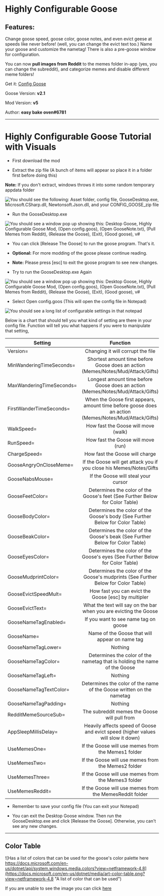 # Highly Configurable Goose

## Features:
Change goose speed, goose color, goose notes, and even evict geese at speeds like never before! (well, you can change the evict text too.) Name your goose and customize the nametag! There is also a pre-goose window for configuration.

You can now **pull images from Reddit** to the memes folder in-app (yes, you can change the subreddit), and categorize memes and disable different meme folders!

Get it: [Config Goose](https://drive.google.com/file/d/1pU2H4LUvjYlOZv6Nj4QNbyG3GR9h8SM4/view)

Goose Version: **v2.1**

Mod Version: **v5**

Author: **easy bake oven#6781**

---

# Highly Configurable Goose Tutorial with Visuals

* First download the mod

* Extract the zip file (A bunch of items will appear so place it in a folder first before doing this)

**Note:** If you don't extract, windows throws it into some random temporary appdata folder

![You should see the following: Asset folder, config file, GooseDesktop.exe, Microsoft.CSharp.dll, Newtonsoft.Json.dll, and your CONFIG_GOOSE_zip file](https://raw.githubusercontent.com/Tatohead/ResourceHub-Images/master/Highly%20Configurable%20Goose/part%201.png "You should see the following: Asset folder, config file, GooseDesktop.exe, Microsoft.CSharp.dll, Newtonsoft.Json.dll, and your CONFIG_GOOSE_zip file")

* Run the GooseDesktop.exe

![You should see a window pop up showing this: Desktop Goose, Highly Configurable Goose Mod, (Open config.goos), (Open GooseNote.txt), (Pull Memes from Reddit), (Release the Goose), (Exit), (Good goose), v#](https://raw.githubusercontent.com/Tatohead/ResourceHub-Images/master/Highly%20Configurable%20Goose/part%202.png "You should see a window pop up showing this: Desktop Goose, Highly Configurable Goose Mod, (Open config.goos), (Open GooseNote.txt), (Pull Memes from Reddit), (Release the Goose), (Exit), (Good goose), v#")

* You can click [Release The Goose] to run the goose program. That's it.

* **Optional:** For more modding of the goose please continue reading.

* **Note:** Please press [esc] to exit the goose program to see new changes.

* Try to run the GooseDesktop.exe Again

![You should see a window pop up showing this: Desktop Goose, Highly Configurable Goose Mod, (Open config.goos), (Open GooseNote.txt), (Pull Memes from Reddit), (Release the Goose), (Exit), (Good goose), v#](https://raw.githubusercontent.com/Tatohead/ResourceHub-Images/master/Highly%20Configurable%20Goose/part%202.png "You should see a window pop up showing this: Desktop Goose, Highly Configurable Goose Mod, (Open config.goos), (Open GooseNote.txt), (Pull Memes from Reddit), (Release the Goose), (Exit), (Good goose), v#")

* Select Open config.goos (This will open the config file in Notepad)

![You should see a long list of configurable settings in that notepad](https://raw.githubusercontent.com/Tatohead/ResourceHub-Images/master/Highly%20Configurable%20Goose/part%204.png "You should see a long list of configurable settings in that notepad")

Below is a chart that should tell you what kind of setting are there in your config file. Function will tell you what happens if you were to manipulate that setting,

| Setting                   | Function                                                                                                 |
|---------------------------|:--------------------------------------------------------------------------------------------------------:|
| Version=                  | Changing it will corrupt the file                                                                        |
| MinWanderingTimeSeconds=  | Shortest amount time before Goose does an action (Memes/Notes/Mud/Attack/Gifts)                          |
| MaxWanderingTimeSeconds=  | Longest amount time before Goose does an action (Memes/Notes/Mud/Attack/Gifts)                           |
| FirstWanderTimeSeconds=   | When the Goose first appears, amount time before goose does an action (Memes/Notes/Mud/Attack/Gifts)     |
| WalkSpeed=                | How fast the Goose will move (walk)                                                                      |
| RunSpeed=                 | How fast the Goose will move (run)                                                                       |
| ChargeSpeed=              | How fast the Goose will charge                                                                           |
| GooseAngryOnCloseMeme=    | If the Goose will get attack you if you close his Memes/Notes/Gifts                                      |
| GooseNabsMouse=           | If the Goose will steal your cursor                                                                      |
| GooseFeetColor=           | Determines the color of the Goose's feet (See Further Below for Color Table)                             |
| GooseBodyColor=           | Determines the color of the Goose's body (See Further Below for Color Table)                             |
| GooseBeakColor=           | Determines the color of the Goose's beak (See Further Below for Color Table)                             |
| GooseEyesColor=           | Determines the color of the Goose's eyes (See Further Below for Color Table)                             |
| GooseMudprintColor=       | Determines the color of the Goose's mudprints (See Further Below for Color Table)                        |
| GooseEvictSpeedMult=      | How fast you can evict  the Goose [esc] by multipler                                                     |
| GooseEvictText=           | What the text will say on the bar when you are evicting the Goose                                        |
| GooseNameTagEnabled=      | If you want to see name tag on goose                                                                     |
| GooseName=                | Name of the Goose that will appear on name tag                                                           |
| GooseNameTagLower=        | Nothing                                                                                                  |
| GooseNameTagColor=        | Determines the color of the nametag that is holding the name of the Goose                                |
| GooseNameTagLeft=         | Nothing                                                                                                  |
| GooseNameTagTextColor=    | Determines the color of the name of the Goose written on the nametag                                     |
| GooseNameTagPadding=      | Nothing                                                                                                  |
| RedditMemeSourceSub=      | The subreddit memes the Goose will pull from                                                             |
| AppSleepMillisDelay=      | Heavily affects speed of Goose and evict speed (higher values will slow it down)                         |
| UseMemesOne=              | If the Goose will use memes from the Memes1 folder                                                       |
| UseMemesTwo=              | If the Goose will use memes from the Memes2 folder                                                       |
| UseMemesThree=            | If the Goose will use memes from the Memes3 folder                                                       |
| UseMemesReddit=           | If the Goose will use memes from the MemesReddit folder                                                  |

* Remember to save your config file (You can exit your Notepad) 

* You can exit the Desktop Goose window. Then run the GooseDesktop.exe and click [Release the Goose]. Otherwise, you can't see any new changes.

---

## Color Table
![Has a list of colors that can be used for the goose's color palette here https://docs.microsoft.com/en-us/dotnet/api/system.windows.media.colors?view=netframework-4.8](https://docs.microsoft.com/en-us/dotnet/media/art-color-table.png?view=netframework-4.8 "A  list of color that can be used")

If you are unable to see the image you can click [here](https://docs.microsoft.com/en-us/dotnet/api/system.windows.media.colors?view=netframework-4.8)
